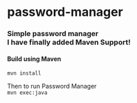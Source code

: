 password-manager
================

<h3>Simple password manager<br />
I have finally added Maven Support!</h3>
<h4>Build using Maven</h4>

<code>mvn install</code>

Then to run Password Manager <br />
<code>mvn exec:java</code>

